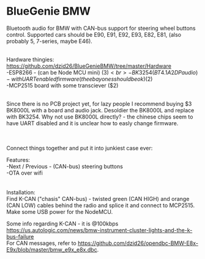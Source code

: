 # BlueGenie BMW <br>
Bluetooth audio for BMW with CAN-bus support for steering wheel buttons control. Supported cars should be E90, E91, E92, E93, E82, E81, (also probably 5, 7-series, maybe E46).   <br> <br>

Hardware thingies: https://github.com/dzid26/BlueGenieBMW/tree/master/Hardware <br>
-ESP8266 - (can be Node MCU mini) ($3) <br>
-BK3254 (BT4.1 A2DP audio) - with UART enabled firmware (the ebay ones should be ok) ($2) <br>
-MCP2515 board with some transciever ($2) <br> <br>

Since there is no PCB project yet, for lazy people I recommend buying $3 BK8000L with a board and audio jack. Desoldier the BK8000L and replace with BK3254. Why not use BK8000L directly? - the chinese chips seem to have UART disabled and it is unclear how to easly change firmware. 
 <br> <br> <br>
 
Connect things together and put it into junkiest case ever:



Features: <br>
-Next / Previous - (CAN-bus) steering buttons  <br>
-OTA over wifi <br>
 <br>
 <br>
Installation: <br>
Find K-CAN ("chasis" CAN-bus) - twisted green (CAN HIGH) and orange (CAN LOW) cables behind the radio and splice it and connect to MCP2515.  <br>
Make some USB power for the NodeMCU.



Some info regarding K-CAN - it is @100kbps  <br>
https://us.autologic.com/news/bmw-instrument-cluster-lights-and-the-k-bus-failure  <br>
For CAN messages, refer to https://github.com/dzid26/opendbc-BMW-E8x-E9x/blob/master/bmw_e9x_e8x.dbc.
